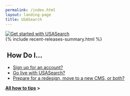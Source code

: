 ```yaml
---
permalink: /index.html
layout: landing-page
title: USASearch
---
```


<div class="banner">
  <a href="https://search.usa.gov/sites">
    <img src="https://9fddeb862c037f6d2190-f1564c64756a8cfee25b6b19953b1d23.ssl.cf2.rackcdn.com/get-started.jpg" class="img-polaroid" alt="Get started with USASearch" />
  </a>
</div>

<div class="row">
<div class="span6">
  {% include recent-releases-summary.html %}
</div>
  <div class="span6">
  <h2><i class="icon-question-sign"></i>&nbsp;How Do I...</h2>
    <ul>
     <li><a href="/sites/manual/add-site.html">Sign up for an account?</a></li>
     <li><a href="/blog/go-live.html">Go live with USASearch?</a></li>
     <li><a href="/blog/redesign.html">Prepare for a redesign, move to a new CMS, or both?</a></li>
    </ul>
    <strong><a href="/tagged/how-to/">All how to tips</a> ></strong>
  </div>
  
</div>